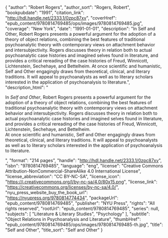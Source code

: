 {
  "author": "Robert Rogers",
  "author_sort": "Rogers, Robert",
  "bookpubdate": "1991",
  "citation_link": "http://hdl.handle.net/2333.1/0zpc87xv",
  "coverHref": "epub_content/9780814769485/ops/images/9780814769485.jpg",
  "coverage": "New York",
  "date": "1991-01-01",
  "description": "In Self and Other, Robert Rogers presents a powerful argument for the adoption of a theory of object relations, combining the best features of traditional psychoanalytic theory with contemporary views on attachment behavior and intersubjectivity. Rogers discusses theory in relation both to actual psychoanalytic case histories and imagined selves found in literature, and provides a critical rereading of the case histories of Freud, Winnicott, Lichtenstein, Sechehaye, and Bettelheim. At once scientific and humanistic, Self and Other engagingly draws from theoretical, clinical, and literary traditions.  It will appeal to psychoanalysts as well as to literary scholars interested in the application of psychoanalysis to literature.",
  "description_html": "<p>In <i>Self and Other</i>, Robert Rogers presents a powerful argument for the adoption of a theory of object relations, combining the best features of traditional psychoanalytic theory with contemporary views on attachment behavior and intersubjectivity. Rogers discusses theory in relation both to actual psychoanalytic case histories and imagined selves found in literature, and provides a critical rereading of the case histories of Freud, Winnicott, Lichtenstein, Sechehaye, and Bettelheim.<br> At once scientific and humanistic, Self and Other engagingly draws from theoretical, clinical, and literary traditions.  It will appeal to psychoanalysts as well as to literary scholars interested in the application of psychoanalysis to literature.</p>",
  "format": "214 pages",
  "handle": "http://hdl.handle.net/2333.1/0zpc87xv",
  "isbn": "9780814769485",
  "language": "eng",
  "license": "Creative Commons Attribution-NonCommercial-ShareAlike 4.0 International License",
  "license_abbreviation": "CC BY-NC-SA",
  "license_icon": "https://i.creativecommons.org/l/by-nc-sa/4.0/80x15.png",
  "license_link": "https://creativecommons.org/licenses/by-nc-sa/4.0/",
  "nyu_press_website_buy_the_book_url": "https://nyupress.org/9780814774434",
  "packageUrl": "epub_content/9780814769485",
  "publisher": "NYU Press",
  "rights": "All rights reserved",
  "rootUrl": "epub_content/9780814769485",
  "series": null,
  "subjects": [
    "Literature & Literary Studies",
    "Psychology"
  ],
  "subtitle": "Object Relations in Psychoanalysis and Literature",
  "thumbHref": "epub_content/9780814769485/ops/images/9780814769485-th.jpg",
  "title": "Self and Other",
  "title_sort": "Self and Other"
}
